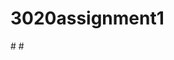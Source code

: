 # 3020assignment1
#<!--                      Created BY:	               -->
#<!-- Oleg Ilin [215 045 479] and Andrew Barsoom [213 507 652] -->